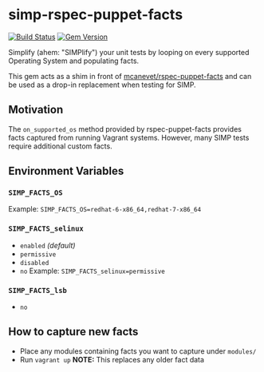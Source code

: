 # simp-rspec-puppet-facts

[![Build Status](https://img.shields.io/travis/simp/simp-rspec-puppet-facts/master.svg)](https://travis-ci.org/simp/simp-rspec-puppet-facts)
[![Gem Version](https://img.shields.io/gem/v/simp-rspec-puppet-facts.svg)](https://rubygems.org/gems/simp-rspec-puppet-facts)


Simplify (ahem: "SIMPlify") your unit tests by looping on every supported Operating System and populating facts.

This gem acts as a shim in front of [mcanevet/rspec-puppet-facts](https://github.com/mcanevet/rspec-puppet-facts) and can be used as a drop-in replacement when testing for SIMP.

## Motivation
The `on_supported_os` method provided by rspec-puppet-facts provides facts captured from running Vagrant systems.  However, many SIMP tests require additional custom facts.

## Environment Variables
### `SIMP_FACTS_OS`
Example: `SIMP_FACTS_OS=redhat-6-x86_64,redhat-7-x86_64`


### `SIMP_FACTS_selinux`
- `enabled` _(default)_
- `permissive`
- `disabled`
- `no`
Example: `SIMP_FACTS_selinux=permissive`


### `SIMP_FACTS_lsb`
- `no`


## How to capture new facts
- Place any modules containing facts you want to capture under `modules/`
- Run `vagrant up`
**NOTE:** This replaces any older fact data
